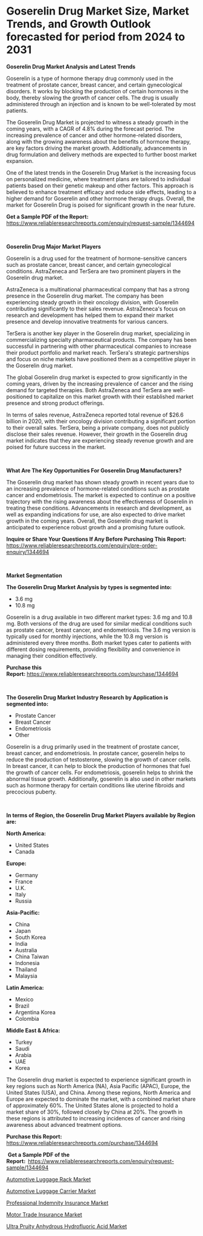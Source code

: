 <p><h1>Goserelin Drug Market Size, Market Trends, and Growth Outlook forecasted for period from 2024 to 2031</h1></p><p><strong>Goserelin Drug Market Analysis and Latest Trends</strong></p>
<p><p>Goserelin is a type of hormone therapy drug commonly used in the treatment of prostate cancer, breast cancer, and certain gynecological disorders. It works by blocking the production of certain hormones in the body, thereby slowing the growth of cancer cells. The drug is usually administered through an injection and is known to be well-tolerated by most patients.</p><p>The Goserelin Drug Market is projected to witness a steady growth in the coming years, with a CAGR of 4.8% during the forecast period. The increasing prevalence of cancer and other hormone-related disorders, along with the growing awareness about the benefits of hormone therapy, are key factors driving the market growth. Additionally, advancements in drug formulation and delivery methods are expected to further boost market expansion.</p><p>One of the latest trends in the Goserelin Drug Market is the increasing focus on personalized medicine, where treatment plans are tailored to individual patients based on their genetic makeup and other factors. This approach is believed to enhance treatment efficacy and reduce side effects, leading to a higher demand for Goserelin and other hormone therapy drugs. Overall, the market for Goserelin Drug is poised for significant growth in the near future.</p></p>
<p><strong>Get a Sample PDF of the Report:&nbsp;</strong> <a href="https://www.reliableresearchreports.com/enquiry/request-sample/1344694">https://www.reliableresearchreports.com/enquiry/request-sample/1344694</a></p>
<p>&nbsp;</p>
<p><strong>Goserelin Drug Major Market Players</strong></p>
<p><p>Goserelin is a drug used for the treatment of hormone-sensitive cancers such as prostate cancer, breast cancer, and certain gynecological conditions. AstraZeneca and TerSera are two prominent players in the Goserelin drug market.</p><p>AstraZeneca is a multinational pharmaceutical company that has a strong presence in the Goserelin drug market. The company has been experiencing steady growth in their oncology division, with Goserelin contributing significantly to their sales revenue. AstraZeneca's focus on research and development has helped them to expand their market presence and develop innovative treatments for various cancers.</p><p>TerSera is another key player in the Goserelin drug market, specializing in commercializing specialty pharmaceutical products. The company has been successful in partnering with other pharmaceutical companies to increase their product portfolio and market reach. TerSera's strategic partnerships and focus on niche markets have positioned them as a competitive player in the Goserelin drug market.</p><p>The global Goserelin drug market is expected to grow significantly in the coming years, driven by the increasing prevalence of cancer and the rising demand for targeted therapies. Both AstraZeneca and TerSera are well-positioned to capitalize on this market growth with their established market presence and strong product offerings.</p><p>In terms of sales revenue, AstraZeneca reported total revenue of $26.6 billion in 2020, with their oncology division contributing a significant portion to their overall sales. TerSera, being a private company, does not publicly disclose their sales revenue. However, their growth in the Goserelin drug market indicates that they are experiencing steady revenue growth and are poised for future success in the market.</p></p>
<p>&nbsp;</p>
<p><strong>What Are The Key Opportunities For Goserelin Drug Manufacturers?</strong></p>
<p><p>The Goserelin drug market has shown steady growth in recent years due to an increasing prevalence of hormone-related conditions such as prostate cancer and endometriosis. The market is expected to continue on a positive trajectory with the rising awareness about the effectiveness of Goserelin in treating these conditions. Advancements in research and development, as well as expanding indications for use, are also expected to drive market growth in the coming years. Overall, the Goserelin drug market is anticipated to experience robust growth and a promising future outlook.</p></p>
<p><strong>Inquire or Share Your Questions If Any Before Purchasing This Report:</strong> <a href="https://www.reliableresearchreports.com/enquiry/pre-order-enquiry/1344694">https://www.reliableresearchreports.com/enquiry/pre-order-enquiry/1344694</a></p>
<p>&nbsp;</p>
<p><strong>Market Segmentation</strong></p>
<p><strong>The Goserelin Drug Market Analysis by types is segmented into:</strong></p>
<p><ul><li>3.6 mg</li><li>10.8 mg</li></ul></p>
<p><p>Goserelin is a drug available in two different market types: 3.6 mg and 10.8 mg. Both versions of the drug are used for similar medical conditions such as prostate cancer, breast cancer, and endometriosis. The 3.6 mg version is typically used for monthly injections, while the 10.8 mg version is administered every three months. Both market types cater to patients with different dosing requirements, providing flexibility and convenience in managing their condition effectively.</p></p>
<p><strong>Purchase this Report:&nbsp;</strong><a href="https://www.reliableresearchreports.com/purchase/1344694">https://www.reliableresearchreports.com/purchase/1344694</a></p>
<p>&nbsp;</p>
<p><strong>The Goserelin Drug Market Industry Research by Application is segmented into:</strong></p>
<p><ul><li>Prostate Cancer</li><li>Breast Cancer</li><li>Endometriosis</li><li>Other</li></ul></p>
<p><p>Goserelin is a drug primarily used in the treatment of prostate cancer, breast cancer, and endometriosis. In prostate cancer, goserelin helps to reduce the production of testosterone, slowing the growth of cancer cells. In breast cancer, it can help to block the production of hormones that fuel the growth of cancer cells. For endometriosis, goserelin helps to shrink the abnormal tissue growth. Additionally, goserelin is also used in other markets such as hormone therapy for certain conditions like uterine fibroids and precocious puberty.</p></p>
<p>&nbsp;</p>
<p><strong>In terms of Region, the Goserelin Drug Market Players available by Region are:</strong></p>
<p>
    <p> <strong> North America: </strong>
        <ul>
            <li>United States</li>
            <li>Canada</li>
        </ul>
        </p> 
    <p> <strong> Europe: </strong>
        <ul>
            <li>Germany</li>
            <li>France</li>
            <li>U.K.</li>
            <li>Italy</li>
            <li>Russia</li>
        </ul>
        </p> 
    <p> <strong> Asia-Pacific: </strong>
        <ul>
            <li>China</li>
            <li>Japan</li>
            <li>South Korea</li>
            <li>India</li>
            <li>Australia</li>
            <li>China Taiwan</li>
            <li>Indonesia</li>
            <li>Thailand</li>
            <li>Malaysia</li>
        </ul>
        </p> 
    <p> <strong> Latin America: </strong>
        <ul>
            <li>Mexico</li>
            <li>Brazil</li>
            <li>Argentina Korea</li>
            <li>Colombia</li>
        </ul>
        </p> 
    <p> <strong> Middle East & Africa: </strong>
        <ul>
            <li>Turkey</li>
            <li>Saudi</li>
            <li>Arabia</li>
            <li>UAE</li>
            <li>Korea</li>
        </ul>
    </p>
    </p>
<p><p>The Goserelin drug market is expected to experience significant growth in key regions such as North America (NA), Asia Pacific (APAC), Europe, the United States (USA), and China. Among these regions, North America and Europe are expected to dominate the market, with a combined market share of approximately 60%. The United States alone is projected to hold a market share of 30%, followed closely by China at 20%. The growth in these regions is attributed to increasing incidences of cancer and rising awareness about advanced treatment options.</p></p>
<p><strong>Purchase this Report: </strong><a href="https://www.reliableresearchreports.com/purchase/1344694">https://www.reliableresearchreports.com/purchase/1344694</a></p>
<p>&nbsp;<strong>Get a Sample PDF of the Report:&nbsp;&nbsp;</strong><a href="https://www.reliableresearchreports.com/enquiry/request-sample/1344694">https://www.reliableresearchreports.com/enquiry/request-sample/1344694</a></p>
<p><strong></strong></p>
<p><p><a href="https://medium.com/@margaretlee84/automotive-luggage-rack-market-comprehensive-assessment-by-type-application-and-geography-ffcb4a5a230d">Automotive Luggage Rack Market</a></p><p><a href="https://medium.com/@margaretlee84/automotive-luggage-carrier-market-outlook-industry-overview-and-forecast-2024-to-2031-c600fd546b08">Automotive Luggage Carrier Market</a></p><p><a href="https://medium.com/@scanw41036/professional-indemnity-insurance-market-size-and-market-trends-complete-industry-overview-2024-to-2d704639dccd">Professional Indemnity Insurance Market</a></p><p><a href="https://medium.com/@scanw41036/motor-trade-insurance-market-share-evolution-and-market-growth-trends-2024-2031-5062db138174">Motor Trade Insurance Market</a></p><p><a href="https://github.com/nancykennedykellievqfqt2/Market-Research-Report-List-1/blob/main/ultra-pruity-anhydrous-hydrofluoric-acid-market.md">Ultra Pruity Anhydrous Hydrofluoric Acid Market</a></p></p>